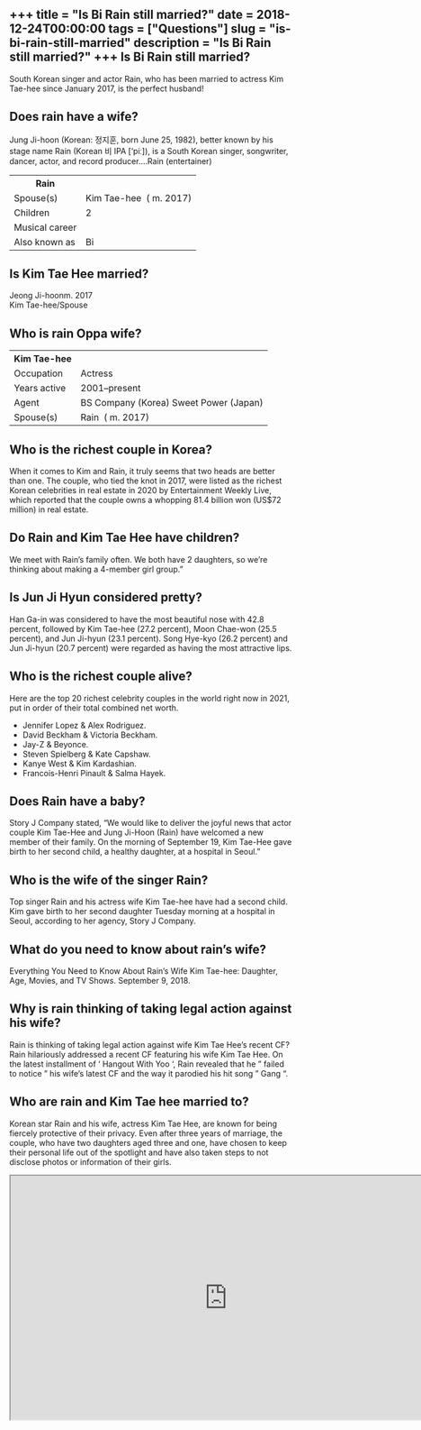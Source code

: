 +++
title = "Is Bi Rain still married?"
date = 2018-12-24T00:00:00
tags = ["Questions"]
slug = "is-bi-rain-still-married"
description = "Is Bi Rain still married?"
+++
Is Bi Rain still married?
-------------------------

South Korean singer and actor Rain, who has been married to actress Kim Tae-hee since January 2017, is the perfect husband!

Does rain have a wife?
----------------------

Jung Ji-hoon (Korean: 정지훈, born June 25, 1982), better known by his stage name Rain (Korean 비 IPA \[‘piː\]), is a South Korean singer, songwriter, dancer, actor, and record producer….Rain (entertainer)

<table><tr><th>Rain</th></tr><tr><td>Spouse(s)</td><td>Kim Tae-hee ​ ( m. 2017)​</td></tr><tr><td>Children</td><td>2</td></tr><tr><td>Musical career</td></tr><tr><td>Also known as</td><td>Bi</td></tr></table>

Is Kim Tae Hee married?
-----------------------

Jeong Ji-hoonm. 2017  
Kim Tae-hee/Spouse

Who is rain Oppa wife?
----------------------

<table><tr><th>Kim Tae-hee</th></tr><tr><td>Occupation</td><td>Actress</td></tr><tr><td>Years active</td><td>2001–present</td></tr><tr><td>Agent</td><td>BS Company (Korea) Sweet Power (Japan)</td></tr><tr><td>Spouse(s)</td><td>Rain ​ ( m. 2017)​</td></tr></table>

Who is the richest couple in Korea?
-----------------------------------

When it comes to Kim and Rain, it truly seems that two heads are better than one. The couple, who tied the knot in 2017, were listed as the richest Korean celebrities in real estate in 2020 by Entertainment Weekly Live, which reported that the couple owns a whopping 81.4 billion won (US$72 million) in real estate.

Do Rain and Kim Tae Hee have children?
--------------------------------------

We meet with Rain’s family often. We both have 2 daughters, so we’re thinking about making a 4-member girl group.”

Is Jun Ji Hyun considered pretty?
---------------------------------

Han Ga-in was considered to have the most beautiful nose with 42.8 percent, followed by Kim Tae-hee (27.2 percent), Moon Chae-won (25.5 percent), and Jun Ji-hyun (23.1 percent). Song Hye-kyo (26.2 percent) and Jun Ji-hyun (20.7 percent) were regarded as having the most attractive lips.

Who is the richest couple alive?
--------------------------------

Here are the top 20 richest celebrity couples in the world right now in 2021, put in order of their total combined net worth.

- Jennifer Lopez &amp; Alex Rodriguez.
- David Beckham &amp; Victoria Beckham.
- Jay-Z &amp; Beyonce.
- Steven Spielberg &amp; Kate Capshaw.
- Kanye West &amp; Kim Kardashian.
- Francois-Henri Pinault &amp; Salma Hayek.

Does Rain have a baby?
----------------------

Story J Company stated, “We would like to deliver the joyful news that actor couple Kim Tae-Hee and Jung Ji-Hoon (Rain) have welcomed a new member of their family. On the morning of September 19, Kim Tae-Hee gave birth to her second child, a healthy daughter, at a hospital in Seoul.”

Who is the wife of the singer Rain?
-----------------------------------

Top singer Rain and his actress wife Kim Tae-hee have had a second child. Kim gave birth to her second daughter Tuesday morning at a hospital in Seoul, according to her agency, Story J Company.

What do you need to know about rain’s wife?
-------------------------------------------

Everything You Need to Know About Rain’s Wife Kim Tae-hee: Daughter, Age, Movies, and TV Shows. September 9, 2018.

Why is rain thinking of taking legal action against his wife?
-------------------------------------------------------------

Rain is thinking of taking legal action against wife Kim Tae Hee’s recent CF? Rain hilariously addressed a recent CF featuring his wife Kim Tae Hee. On the latest installment of ‘ Hangout With Yoo ‘, Rain revealed that he ” failed to notice ” his wife’s latest CF and the way it parodied his hit song ” Gang “.

Who are rain and Kim Tae hee married to?
----------------------------------------

Korean star Rain and his wife, actress Kim Tae Hee, are known for being fiercely protective of their privacy. Even after three years of marriage, the couple, who have two daughters aged three and one, have chosen to keep their personal life out of the spotlight and have also taken steps to not disclose photos or information of their girls.

<iframe allow="accelerometer; autoplay; clipboard-write; encrypted-media; gyroscope; picture-in-picture" allowfullscreen="" class="__youtube_prefs__  epyt-is-override  no-lazyload" data-no-lazy="1" data-origheight="433" data-origwidth="770" data-skipgform_ajax_framebjll="" height="433" id="_ytid_53855" loading="lazy" src="https://www.youtube.com/embed/HdC-hJoV0OQ?enablejsapi=1&autoplay=0&cc_load_policy=0&cc_lang_pref=&iv_load_policy=1&loop=0&modestbranding=0&rel=1&fs=1&playsinline=0&autohide=2&theme=dark&color=red&controls=1&" title="YouTube player" width="770"></iframe>